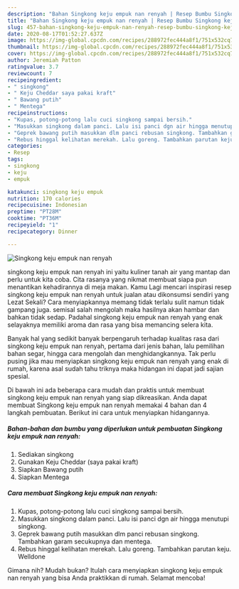 ```yaml
---
description: "Bahan Singkong keju empuk nan renyah | Resep Bumbu Singkong keju empuk nan renyah Yang Enak Dan Mudah"
title: "Bahan Singkong keju empuk nan renyah | Resep Bumbu Singkong keju empuk nan renyah Yang Enak Dan Mudah"
slug: 457-bahan-singkong-keju-empuk-nan-renyah-resep-bumbu-singkong-keju-empuk-nan-renyah-yang-enak-dan-mudah
date: 2020-08-17T01:52:27.637Z
image: https://img-global.cpcdn.com/recipes/288972fec444a8f1/751x532cq70/singkong-keju-empuk-nan-renyah-foto-resep-utama.jpg
thumbnail: https://img-global.cpcdn.com/recipes/288972fec444a8f1/751x532cq70/singkong-keju-empuk-nan-renyah-foto-resep-utama.jpg
cover: https://img-global.cpcdn.com/recipes/288972fec444a8f1/751x532cq70/singkong-keju-empuk-nan-renyah-foto-resep-utama.jpg
author: Jeremiah Patton
ratingvalue: 3.7
reviewcount: 7
recipeingredient:
- " singkong"
- " Keju Cheddar saya pakai kraft"
- " Bawang putih"
- " Mentega"
recipeinstructions:
- "Kupas, potong-potong lalu cuci singkong sampai bersih."
- "Masukkan singkong dalam panci. Lalu isi panci dgn air hingga menutupi singkong."
- "Geprek bawang putih masukkan dlm panci rebusan singkong. Tambahkan garam secukupnya dan mentega."
- "Rebus hinggal kelihatan merekah. Lalu goreng. Tambahkan parutan keju. Welldone"
categories:
- Resep
tags:
- singkong
- keju
- empuk

katakunci: singkong keju empuk 
nutrition: 170 calories
recipecuisine: Indonesian
preptime: "PT28M"
cooktime: "PT36M"
recipeyield: "1"
recipecategory: Dinner

---
```



![Singkong keju empuk nan renyah](https://img-global.cpcdn.com/recipes/288972fec444a8f1/751x532cq70/singkong-keju-empuk-nan-renyah-foto-resep-utama.jpg)


singkong keju empuk nan renyah ini yaitu kuliner tanah air yang mantap dan perlu untuk kita coba. Cita rasanya yang nikmat membuat siapa pun menantikan kehadirannya di meja makan.
Kamu Lagi mencari inspirasi resep singkong keju empuk nan renyah untuk jualan atau dikonsumsi sendiri yang Lezat Sekali? Cara menyiapkannya memang tidak terlalu sulit namun tidak gampang juga. semisal salah mengolah maka hasilnya akan hambar dan bahkan tidak sedap. Padahal singkong keju empuk nan renyah yang enak selayaknya memiliki aroma dan rasa yang bisa memancing selera kita.

Banyak hal yang sedikit banyak berpengaruh terhadap kualitas rasa dari singkong keju empuk nan renyah, pertama dari jenis bahan, lalu pemilihan bahan segar, hingga cara mengolah dan menghidangkannya. Tak perlu pusing jika mau menyiapkan singkong keju empuk nan renyah yang enak di rumah, karena asal sudah tahu triknya maka hidangan ini dapat jadi sajian spesial.




Di bawah ini ada beberapa cara mudah dan praktis untuk membuat singkong keju empuk nan renyah yang siap dikreasikan. Anda dapat membuat Singkong keju empuk nan renyah memakai 4 bahan dan 4 langkah pembuatan. Berikut ini cara untuk menyiapkan hidangannya.

<!--inarticleads1-->

##### Bahan-bahan dan bumbu yang diperlukan untuk pembuatan Singkong keju empuk nan renyah:

1. Sediakan  singkong
1. Gunakan  Keju Cheddar (saya pakai kraft)
1. Siapkan  Bawang putih
1. Siapkan  Mentega




<!--inarticleads2-->

##### Cara membuat Singkong keju empuk nan renyah:

1. Kupas, potong-potong lalu cuci singkong sampai bersih.
1. Masukkan singkong dalam panci. Lalu isi panci dgn air hingga menutupi singkong.
1. Geprek bawang putih masukkan dlm panci rebusan singkong. Tambahkan garam secukupnya dan mentega.
1. Rebus hinggal kelihatan merekah. Lalu goreng. Tambahkan parutan keju. Welldone




Gimana nih? Mudah bukan? Itulah cara menyiapkan singkong keju empuk nan renyah yang bisa Anda praktikkan di rumah. Selamat mencoba!
